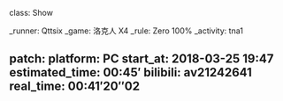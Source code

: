 class: Show

_runner: Qttsix
_game: 洛克人 X4
_rule: Zero 100%
_activity: tna1

patch:
platform: PC
start_at: 2018-03-25 19:47
estimated_time: 00:45′
bilibili: av21242641
real_time: 00:41′20″02
---
